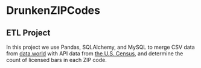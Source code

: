 # DrunkenZIPCodes
## ETL Project

In this project we use Pandas, SQLAlchemy, and MySQL to merge CSV data from [data.world](https://data.world/dcopendata/liquor-licenses) with API data from [the U.S. Census](https://github.com/CommerceDataService/census-wrapper), and determine the count of licensed bars in each ZIP code.
